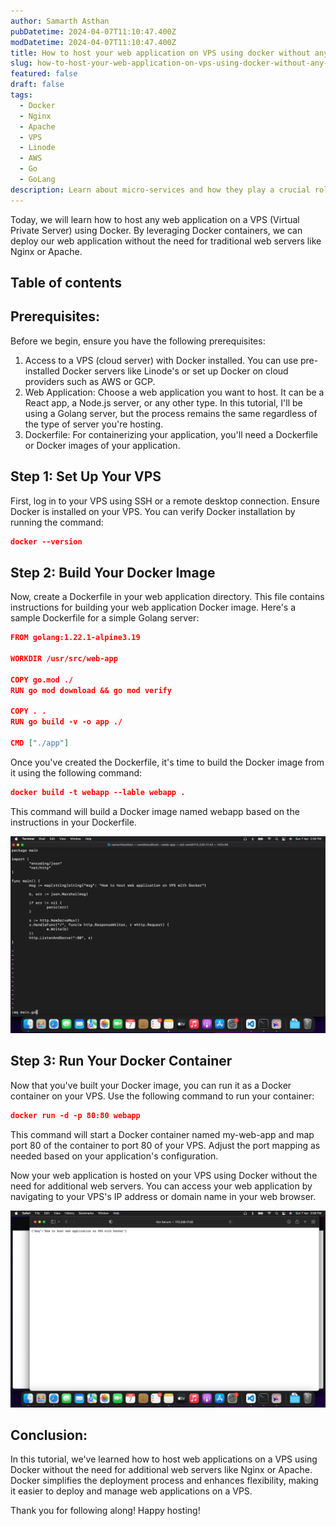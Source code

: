 ```yaml
---
author: Samarth Asthan
pubDatetime: 2024-04-07T11:10:47.400Z
modDatetime: 2024-04-07T11:10:47.400Z
title: How to host your web application on VPS using docker without any Nginx or Apache
slug: how-to-host-your-web-application-on-vps-using-docker-without-any-nginx-or-apache
featured: false
draft: false
tags:
  - Docker
  - Nginx
  - Apache
  - VPS
  - Linode
  - AWS
  - Go
  - GoLang
description: Learn about micro-services and how they play a crucial role in building robust and scalable e-commerce platforms.
---
```


Today, we will learn how to host any web application on a VPS (Virtual Private Server) using Docker. By leveraging Docker containers, we can deploy our web application without the need for traditional web servers like Nginx or Apache.

## Table of contents

## Prerequisites:

Before we begin, ensure you have the following prerequisites:

1.  Access to a VPS (cloud server) with Docker installed. You can use pre-installed Docker servers like Linode's or set up Docker on cloud providers such as AWS or GCP.
2.  Web Application: Choose a web application you want to host. It can be a React app, a Node.js server, or any other type. In this tutorial, I'll be using a Golang server, but the process remains the same regardless of the type of server you're hosting.
3.  Dockerfile: For containerizing your application, you'll need a Dockerfile or Docker images of your application.

## Step 1: Set Up Your VPS

First, log in to your VPS using SSH or a remote desktop connection. Ensure Docker is installed on your VPS. You can verify Docker installation by running the command:

```json
docker --version
```

## Step 2: Build Your Docker Image

Now, create a Dockerfile in your web application directory. This file contains instructions for building your web application Docker image. Here's a sample Dockerfile for a simple Golang server:

```json
FROM golang:1.22.1-alpine3.19

WORKDIR /usr/src/web-app

COPY go.mod ./
RUN go mod download && go mod verify

COPY . .
RUN go build -v -o app ./

CMD ["./app"]
```

Once you've created the Dockerfile, it's time to build the Docker image from it using the following command:

```json
docker build -t webapp --lable webapp .
```

This command will build a Docker image named webapp based on the instructions in your Dockerfile.

![sample-golang-server](./sample-golang-server.png)

## Step 3: Run Your Docker Container

Now that you've built your Docker image, you can run it as a Docker container on your VPS. Use the following command to run your container:

```json
docker run -d -p 80:80 webapp
```

This command will start a Docker container named my-web-app and map port 80 of the container to port 80 of your VPS. Adjust the port mapping as needed based on your application's configuration.

Now your web application is hosted on your VPS using Docker without the need for additional web servers. You can access your web application by navigating to your VPS's IP address or domain name in your web browser.

![sample-golang-server](./host-on-vps-using-docker-result.png)

## Conclusion:

In this tutorial, we've learned how to host web applications on a VPS using Docker without the need for additional web servers like Nginx or Apache. Docker simplifies the deployment process and enhances flexibility, making it easier to deploy and manage web applications on a VPS.

Thank you for following along! Happy hosting!
